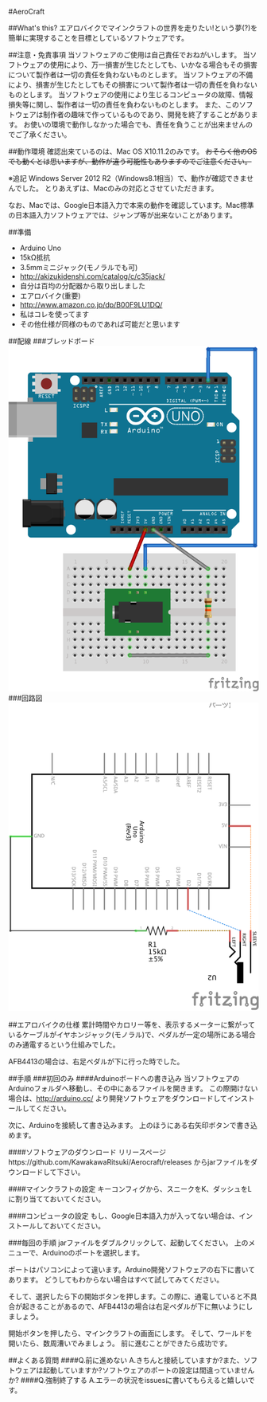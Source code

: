 #AeroCraft

##What's this?
エアロバイクでマインクラフトの世界を走りたい!という夢(?)を簡単に実現することを目標としているソフトウェアです。

##注意・免責事項
当ソフトウェアのご使用は自己責任でおねがいします。
当ソフトウェアの使用により、万一損害が生じたとしても、いかなる場合もその損害について製作者は一切の責任を負わないものとします。
当ソフトウェアの不備により、損害が生じたとしてもその損害について製作者は一切の責任を負わないものとします。
当ソフトウェアの使用により生じるコンピュータの故障、情報損失等に関し、製作者は一切の責任を負わないものとします。
また、このソフトウェアは制作者の趣味で作っているものであり、開発を終了することがあります。
お使いの環境で動作しなかった場合でも、責任を負うことが出来ませんのでご了承ください。

##動作環境
確認出来ているのは、Mac OS X10.11.2のみです。
~~おそらく他のOSでも動くとは思いますが、動作が違う可能性もありますのでご注意ください。~~

※追記
Windows Server 2012 R2（Windows8.1相当）で、動作が確認できませんでした。
とりあえずは、Macのみの対応とさせていただきます。

なお、Macでは、Google日本語入力で本来の動作を確認しています。Mac標準の日本語入力ソフトウェアでは、ジャンプ等が出来ないことがあります。

##準備
- Arduino Uno
- 15kΩ抵抗
- 3.5mmミニジャック(モノラルでも可)
 - http://akizukidenshi.com/catalog/c/c35jack/
 - 自分は百均の分配器から取り出しました
- エアロバイク(重要)
 - http://www.amazon.co.jp/dp/B00F9LU1DQ/
 - 私はコレを使ってます
 - その他仕様が同様のものであれば可能だと思います

##配線
###ブレッドボード
![ブレッドボード](Image/Aerocraft_breadbord.png "ブレッドボード")
###回路図
![回路図](Image/Aerocraft_circuit.png "回路図")

##エアロバイクの仕様
累計時間やカロリー等を、表示するメーターに繋がっているケーブルがイヤホンジャック(モノラル)で、ペダルが一定の場所にある場合のみ通電するという仕組みでした。

AFB4413の場合は、右足ペダルが下に行った時でした。

##手順
###初回のみ
####Arduinoボードへの書き込み
当ソフトウェアのArduinoフォルダへ移動し、その中にあるファイルを開きます。
この際開けない場合は、http://arduino.cc/ より開発ソフトウェアをダウンロードしてインストールしてください。

次に、Arduinoを接続して書き込みます。
上のほうにある右矢印ボタンで書き込めます。

####ソフトウェアのダウンロード
リリースページhttps://github.com/KawakawaRitsuki/Aerocraft/releases からjarファイルをダウンロードして下さい。

####マインクラフトの設定
キーコンフィグから、スニークをK、ダッシュをLに割り当てておいてください。

####コンピュータの設定
もし、Google日本語入力が入ってない場合は、インストールしておいてください。

###毎回の手順
jarファイルをダブルクリックして、起動してください。
上のメニューで、Arduinoのポートを選択します。

ポートはパソコンによって違います。Arduino開発ソフトウェアの右下に書いてあります。
どうしてもわからない場合はすべて試してみてください。

そして、選択したら下の開始ボタンを押します。この際に、通電していると不具合が起きることがあるので、AFB4413の場合は右足ペダルが下に無いようにしましょう。

開始ボタンを押したら、マインクラフトの画面にします。
そして、ワールドを開いたら、数周漕いでみましょう。
前に進むことができたら成功です。

##よくある質問
####Q.前に進めない
A.きちんと接続していますか?また、ソフトウェアは起動していますか?ソフトウェアのポートの設定は間違っていませんか?
####Q.強制終了する
A.エラーの状況をissuesに書いてもらえると嬉しいです。

